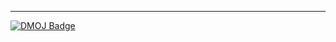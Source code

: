 
-----
[![DMOJ Badge](http://mosesxu.ca/judge-badge/dmoj/sweting)](https://www.dmoj.ca/user/sweting)
